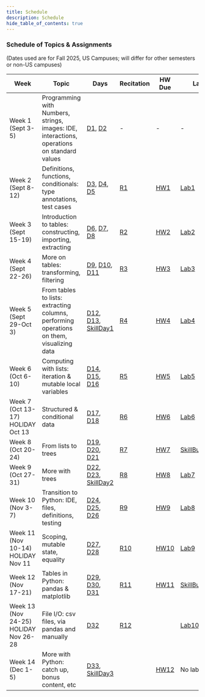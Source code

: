 ```yaml
---
title: Schedule
description: Schedule
hide_table_of_contents: true
---
```



### Schedule of Topics & Assignments

(Dates used are for Fall 2025, US Campuses; will differ for other semesters or non-US campuses)

Week | Topic | Days | Recitation | HW Due | Lab
-- | -- | -- | -- | -- | --
Week 1 (Sept 3-5) | Programming with Numbers, strings, images: IDE, interactions, operations on standard values | [D1](/days/1), [D2](/days/2) | - | - | -
Week 2 (Sept 8-12) | Definitions, functions, conditionals: type annotations, test cases | [D3](/days/3), [D4](/days/4), [D5](/days/5) | [R1](/recitation/1) | [HW1](/homework/1) | [Lab1](/lab/1)
Week 3 (Sept 15-19) | Introduction to tables: constructing, importing, extracting | [D6](/days/6), [D7](/days/7), [D8](/days/8) | [R2](/recitation/2) | [HW2](/homework/2) | [Lab2](/lab/2)
Week 4 (Sept 22-26) | More on tables: transforming, filtering | [D9](/days/9), [D10](/days/10), [D11](/days/11) | [R3](/recitation/3) | [HW3](/homework/3) | [Lab3](/lab/3)
Week 5 (Sept 29-Oct 3) | From tables to lists: extracting columns, performing operations on them, visualizing data | [D12](/days/12), [D13](/days/13), [SkillDay1](/skills/#(day1)) | [R4](/recitation/4) | [HW4](/homework/4) | [Lab4](/lab/4)
Week 6 (Oct 6-10) | Computing with lists: iteration & mutable local variables | [D14](/days/14), [D15](/days/15), [D16](/days/16) | [R5](/recitation/5) | [HW5](/homework/5) | [Lab5](/lab/5) 
Week 7 (Oct 13-17) HOLIDAY Oct 13 | Structured & conditional data | [D17](/days/17), [D18](/days/18) | [R6](/recitation/6) | [HW6](/homework/6) | [Lab6](/lab/6)
Week 8 (Oct 20-24) | From lists to trees | [D19](/days/19), [D20](/days/20), [D21](/days/21) | [R7](/recitation/7) | [HW7](/homework/7) | [SkillBundle1](/skills#(bundle1))
Week 9 (Oct 27-31) | More with trees | [D22](/days/22), [D23](/days/23), [SkillDay2](/skills/#(day2)) | [R8](/recitation/8) | [HW8](/homework/8) | [Lab7](/lab/7)
Week 10 (Nov 3-7) | Transition to Python: IDE, files, definitions, testing | [D24](/days/24), [D25](/days/25), [D26](/days/26) | [R9](/recitation/9) | [HW9](/homework/9) | [Lab8](/lab/8)
Week 11 (Nov 10-14) HOLIDAY Nov 11 | Scoping, mutable state, equality | [D27](/days/27), [D28](/days/28) | [R10](/recitation/10) | [HW10](/homework/10) | [Lab9](/lab/9)
Week 12 (Nov 17-21) | Tables in Python: pandas & matplotlib | [D29](/days/29), [D30](/days/30), [D31](/days/31) | [R11](/recitation/11) | [HW11](/homework/11) | [SkillBundle2](/skills#(bundle2))
Week 13 (Nov 24-25) HOLIDAY Nov 26-28 | File I/O: csv files, via pandas and manually | [D32](/days/32) | [R12](/recitation/12) | | [Lab10](/lab/10)
Week 14 (Dec 1-5) | More with Python: catch up, bonus content, etc | [D33](/days/33), [SkillDay3](/skills/#(day3)) | | [HW12](/homework/12) | No lab

